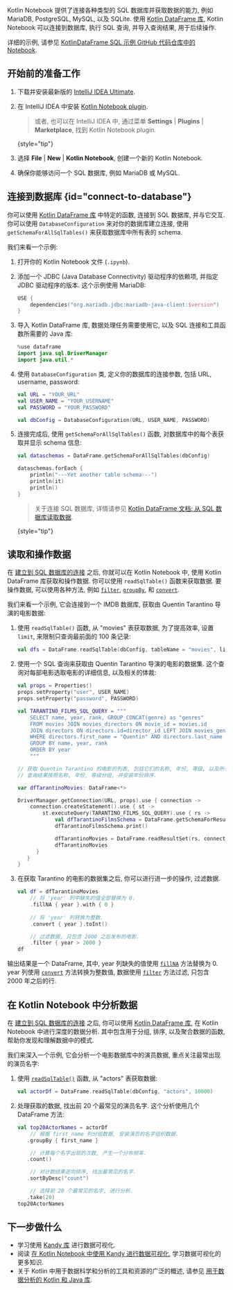 [//]: # (title: 连接数据库并获取数据)

Kotlin Notebook 提供了连接各种类型的 SQL 数据库并获取数据的能力, 例如 MariaDB, PostgreSQL, MySQL, 以及 SQLite.
使用 [Kotlin DataFrame 库](https://kotlin.github.io/dataframe/gettingstarted.html), Kotlin Notebook 可以连接到数据库, 执行 SQL 查询, 并导入查询结果, 用于后续操作.

详细的示例, 请参见 [KotlinDataFrame SQL 示例 GitHub 代码仓库中的 Notebook](https://github.com/zaleslaw/KotlinDataFrame-SQL-Examples/blob/master/notebooks/imdb.ipynb).

## 开始前的准备工作

1. 下载并安装最新版的 [IntelliJ IDEA Ultimate](https://www.jetbrains.com/idea/download/?section=mac).
2. 在 IntelliJ IDEA 中安装 [Kotlin Notebook plugin](https://plugins.jetbrains.com/plugin/16340-kotlin-notebook).

   > 或者, 也可以在 IntelliJ IDEA 中, 通过菜单 **Settings** | **Plugins** | **Marketplace**, 找到 Kotlin Notebook plugin.
   >
   {style="tip"}

3. 选择 **File** | **New** | **Kotlin Notebook**, 创建一个新的 Kotlin Notebook.
4. 确保你能够访问一个 SQL 数据库, 例如 MariaDB 或 MySQL.


## 连接到数据库 {id="connect-to-database"}

你可以使用 [Kotlin DataFrame 库](https://kotlin.github.io/dataframe/gettingstarted.html) 中特定的函数, 连接到 SQL 数据库, 并与它交互.
你可以使用 `DatabaseConfiguration` 来对你的数据库建立连接, 使用 `getSchemaForAllSqlTables()` 来获取数据库中所有表的 schema.

我们来看一个示例:

1. 打开你的 Kotlin Notebook 文件 (`.ipynb`).
2. 添加一个 JDBC (Java Database Connectivity) 驱动程序的依赖项, 并指定 JDBC 驱动程序的版本.
   这个示例使用 MariaDB:

   ```kotlin
   USE {
       dependencies("org.mariadb.jdbc:mariadb-java-client:$version")
   }
   ```

3. 导入 Kotlin DataFrame 库, 数据处理任务需要使用它, 以及 SQL 连接和工具函数所需要的 Java 库:

   ```kotlin
   %use dataframe
   import java.sql.DriverManager
   import java.util.*
   ```

4. 使用 `DatabaseConfiguration` 类, 定义你的数据库的连接参数, 包括 URL, username, password:

   ```kotlin
   val URL = "YOUR_URL"
   val USER_NAME = "YOUR_USERNAME"
   val PASSWORD = "YOUR_PASSWORD"
   
   val dbConfig = DatabaseConfiguration(URL, USER_NAME, PASSWORD)
   ```

5. 连接完成后, 使用 `getSchemaForAllSqlTables()` 函数, 对数据库中的每个表获取并显示 schema 信息:

   ```kotlin
   val dataschemas = DataFrame.getSchemaForAllSqlTables(dbConfig)

   dataschemas.forEach { 
       println("---Yet another table schema---")
       println(it)
       println()
   }
   ```

   > 关于连接 SQL 数据库, 详情请参见 [Kotlin DataFrame 文档: 从 SQL 数据库读取数据](https://kotlin.github.io/dataframe/readsqldatabases.html).
   > 
   {style="tip"}

## 读取和操作数据

在 [建立到 SQL 数据库的连接](#connect-to-database) 之后, 你就可以在 Kotlin Notebook 中, 使用 Kotlin DataFrame 库获取和操作数据.
你可以使用 `readSqlTable()` 函数来获取数据.
要操作数据, 可以使用各种方法, 例如 [`filter`](https://kotlin.github.io/dataframe/filter.html), [`groupBy`](https://kotlin.github.io/dataframe/groupby.html), 和 [`convert`](https://kotlin.github.io/dataframe/convert.html).

我们来看一个示例, 它会连接到一个 IMDB 数据库, 获取由 Quentin Tarantino 导演的电影数据:

1. 使用 `readSqlTable()` 函数, 从 "movies" 表获取数据,
   为了提高效率, 设置 `limit`, 来限制只查询最前面的 100 条记录:

   ```kotlin
   val dfs = DataFrame.readSqlTable(dbConfig, tableName = "movies", limit = 100)
   ```

2. 使用一个 SQL 查询来获取由 Quentin Tarantino 导演的电影的数据集.
   这个查询对每部电影选取电影的详细信息, 以及相关的体裁:

   ```kotlin
   val props = Properties()
   props.setProperty("user", USER_NAME)
   props.setProperty("password", PASSWORD)
   
   val TARANTINO_FILMS_SQL_QUERY = """
       SELECT name, year, rank, GROUP_CONCAT(genre) as "genres"
       FROM movies JOIN movies_directors ON movie_id = movies.id
       JOIN directors ON directors.id=director_id LEFT JOIN movies_genres ON movies.id = movies_genres.movie_id
       WHERE directors.first_name = "Quentin" AND directors.last_name = "Tarantino"
       GROUP BY name, year, rank
       ORDER BY year
       """
   
   // 获取 Quentin Tarantino 的电影的列表, 包括它们的名称, 年份, 等级, 以及所有体裁组成的字符串.
   // 查询结果按照名称, 年份, 等级分组, 并安装年份排序.
   
   var dfTarantinoMovies: DataFrame<*>
   
   DriverManager.getConnection(URL, props).use { connection ->
       connection.createStatement().use { st ->
           st.executeQuery(TARANTINO_FILMS_SQL_QUERY).use { rs ->
               val dfTarantinoFilmsSchema = DataFrame.getSchemaForResultSet(rs, connection)
               dfTarantinoFilmsSchema.print()

               dfTarantinoMovies = DataFrame.readResultSet(rs, connection)
               dfTarantinoMovies
         }
      }
   }
   ```

3. 在获取 Tarantino 的电影的数据集之后, 你可以进行进一步的操作, 过滤数据.

   ```kotlin
   val df = dfTarantinoMovies
       // 将 'year' 列中缺失的值全部替换为 0.
       .fillNA { year }.with { 0 }
       
       // 将 'year' 列转换为整数.
       .convert { year }.toInt()
   
       // 过滤数据, 只包含 2000 之后发布的电影.
       .filter { year > 2000 }
   df
   ```

输出结果是一个 DataFrame, 其中, year 列缺失的值使用 [`fillNA`](https://kotlin.github.io/dataframe/fill.html#fillna) 方法替换为 0.
year 列使用 [`convert`](https://kotlin.github.io/dataframe/convert.html) 方法转换为整数值,
数据使用 [`filter`](https://kotlin.github.io/dataframe/filter.html) 方法过滤, 只包含 2000 年之后的行.

## 在 Kotlin Notebook 中分析数据

在 [建立到 SQL 数据库的连接](#connect-to-database) 之后, 你可以使用 [Kotlin DataFrame 库](https://kotlin.github.io/dataframe/gettingstarted.html),
在 Kotlin Notebook 中进行深度的数据分析.
其中包含用于分组, 排序, 以及聚合数据的函数, 帮助你发现和理解数据中的模式.

我们来深入一个示例, 它会分析一个电影数据库中的演员数据, 重点关注最常出现的演员名字:

1. 使用 [`readSqlTable()`](https://kotlin.github.io/dataframe/readsqldatabases.html#reading-specific-tables) 函数,
   从 "actors" 表获取数据:

   ```kotlin
   val actorDf = DataFrame.readSqlTable(dbConfig, "actors", 10000)
   ```

2. 处理获取的数据, 找出前 20 个最常见的演员名字. 这个分析使用几个 DataFrame 方法:

   ```kotlin
   val top20ActorNames = actorDf
       // 根据 first_name 列分组数据, 安装演员的名字组织数据.
      .groupBy { first_name }
   
       // 计算每个名字出现的次数, 产生一个分布频率.
      .count()
   
       // 对计数结果逆向排序, 找出最常见的名字.
      .sortByDesc("count")
   
       // 选择前 20 个最常见的名字, 进行分析.
      .take(20)
   top20ActorNames
   ```

## 下一步做什么

* 学习使用 [Kandy 库](https://kotlin.github.io/kandy/examples.html) 进行数据可视化.
* 阅读 [在 Kotlin Notebook 中使用 Kandy 进行数据可视化](data-analysis-visualization.md), 学习数据可视化的更多知识.
* 关于 Kotlin 中用于数据科学和分析的工具和资源的广泛的概述, 请参见 [用于数据分析的 Kotlin 和 Java 库](data-analysis-libraries.md).

